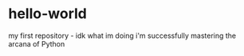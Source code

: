 # hello-world
my first repository - idk what im doing
i'm successfully mastering the arcana of Python

